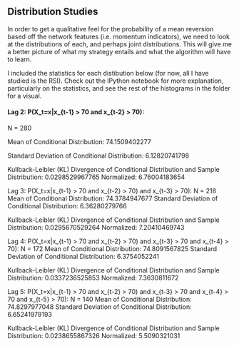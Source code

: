## Distribution Studies
In order to get a qualitative feel for the probability of a mean reversion based off the network features (i.e. momentum indicators), we need to look at the distributions of each, and perhaps joint distributions. This will give me a better picture of what my strategy entails and what the algorithm will have to learn.

I included the statistics for each distibution below (for now, all I have studied is the RSI). Check out the lPython notebook for more explanation, particularly on the statistics, and see the rest of the histograms in the folder for a visual.


#### Lag 2: P(X_t=x|x_{t-1} > 70 and x_{t-2} > 70):

N = 280

Mean of Conditional Distribution: 74.1509402277

Standard Deviation of Conditional Distribution: 6.12820741798

Kullback-Leibler (KL) Divergence of Conditional Distribution and Sample Distribution: 0.0298529967765
Normalized: 6.76004183654

Lag 3: P(X_t=x|x_{t-1} > 70 and x_{t-2} > 70) and x_{t-3} > 70):
N = 218
Mean of Conditional Distribution: 74.3784947677
Standard Deviation of Conditional Distribution: 6.36280279766

Kullback-Leibler (KL) Divergence of Conditional Distribution and Sample Distribution: 0.0295670529264
Normalized: 7.20410469743

Lag 4: P(X_t=x|x_{t-1} > 70 and x_{t-2} > 70) and x_{t-3} > 70 and x_{t-4} > 70):
N = 172
Mean of Conditional Distribution: 74.8091567825
Standard Deviation of Conditional Distribution: 6.3754052241

Kullback-Leibler (KL) Divergence of Conditional Distribution and Sample Distribution: 0.0337236525853
Normalized: 7.3630811672

Lag 5: P(X_t=x|x_{t-1} > 70 and x_{t-2} > 70) and x_{t-3} > 70 and x_{t-4} > 70 and x_{t-5} > 70):
N = 140
Mean of Conditional Distribution: 74.8297977048
Standard Deviation of Conditional Distribution: 6.65241979193

Kullback-Leibler (KL) Divergence of Conditional Distribution and Sample Distribution: 0.0238655867326
Normalized: 5.5090321031
